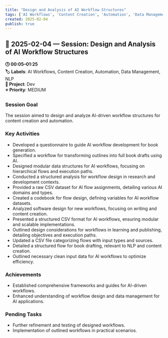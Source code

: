 ```yaml
---
title: "Design and Analysis of AI Workflow Structures"
tags: ['AI Workflows', 'Content Creation', 'Automation', 'Data Management', 'NLP']
created: 2025-02-04
publish: true
---
```


## 📅 2025-02-04 — Session: Design and Analysis of AI Workflow Structures

**🕒 00:05–01:25**  
**🏷️ Labels**: AI Workflows, Content Creation, Automation, Data Management, NLP  
**📂 Project**: Dev  
**⭐ Priority**: MEDIUM  


### Session Goal
The session aimed to design and analyze AI-driven workflow structures for content creation and automation.

### Key Activities
- Developed a questionnaire to guide AI workflow development for book generation.
- Specified a workflow for transforming outlines into full book drafts using AI.
- Designed modular data structures for AI workflows, focusing on hierarchical flows and execution paths.
- Conducted a structured analysis for workflow design in research and development contexts.
- Provided a raw CSV dataset for AI flow assignments, detailing various AI domains and types.
- Created a codebook for flow design, defining variables for AI workflow datasets.
- Analyzed software design for new workflows, focusing on writing and content creation.
- Presented a structured CSV format for AI workflows, ensuring modular and scalable implementations.
- Outlined design considerations for workflows in learning and publishing, detailing objectives and execution paths.
- Updated a CSV file categorizing flows with input types and sources.
- Detailed a structured flow for book drafting, relevant to NLP and content creation.
- Outlined necessary clean input data for AI workflows to optimize efficiency.

### Achievements
- Established comprehensive frameworks and guides for AI-driven workflows.
- Enhanced understanding of workflow design and data management for AI applications.

### Pending Tasks
- Further refinement and testing of designed workflows.
- Implementation of outlined workflows in practical scenarios.
